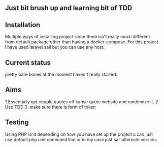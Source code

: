 ## Just bit brush up and learning bit of TDD

## Installation 
Multiple ways of installing project since there isn't really much different from default package other than having a docker-compose. For this project i have used laravel sail but you can use any host. 

## Current status
pretty bare bones at the moment haven't really started.

## Aims 
1.Essentially get couple quotes off kanye quote website and randomize it. 
2. Use TDD
3. make sure there is form of token 

## Testing
Using PHP Unit depending on how you have set up the project u can just use default php unit command line or in my case just sail alternate version.

